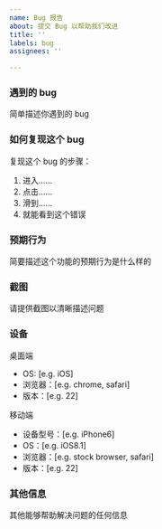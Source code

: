 ```yaml
---
name: Bug 报告
about: 提交 Bug 以帮助我们改进
title: ''
labels: bug
assignees: ''

---
```


### 遇到的 bug

简单描述你遇到的 bug

### 如何复现这个 bug

复现这个 bug 的步骤：
1. 进入……
2. 点击……
3. 滑到……
4. 就能看到这个错误

### 预期行为

简要描述这个功能的预期行为是什么样的

### 截图
请提供截图以清晰描述问题

### 设备

桌面端
 - OS: [e.g. iOS]
 - 浏览器：[e.g. chrome, safari]
 - 版本：[e.g. 22]

移动端
 - 设备型号：[e.g. iPhone6]
 - OS：[e.g. iOS8.1]
 - 浏览器：[e.g. stock browser, safari]
 - 版本：[e.g. 22]

### 其他信息

其他能够帮助解决问题的任何信息
